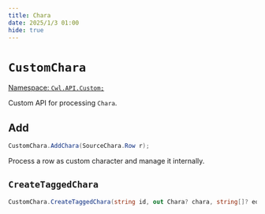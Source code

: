 ```yaml
---
title: Chara
date: 2025/1/3 01:00
hide: true
---
```


# `CustomChara`

[Namespace: `Cwl.API.Custom;`](https://github.com/gottyduke/Elin.Plugins/blob/master/CustomWhateverLoader/API/Custom/CustomChara.cs)

Custom API for processing `Chara`.

## Add

```cs
CustomChara.AddChara(SourceChara.Row r);
```

Process a row as custom character and manage it internally.

## `CreateTaggedChara`

```cs
CustomChara.CreateTaggedChara(string id, out Chara? chara, string[]? equips = null, string[]? things = null)
```